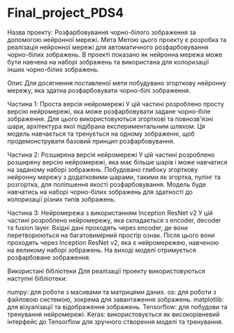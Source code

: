 # Final_project_PDS4

Назва проекту: Розфарбовування чорно-білого зображення за допомогою нейронної мережі.
Мета
Метою цього проекту є розробка та реалізація нейронної мережі для автоматичного розфарбовування чорно-білих зображень. В проекті показано як нейронна мережа може бути навчена на наборі зображень та використана для колоризації інших чорно-білих зображень.

Опис
Для досягнення поставленої мети побудувано згорткову нейронну мережу, яка здатна розфарбовувати чорно-білі зображення.

Частина 1: Проста версія нейромережі
У цій частині розроблено просту версію нейромережі, яка може розфарбовувати задане чорно-біле зображення. Для цього використовуються згорткові та повнозв'язні шари, архітектура якої підібрана експериментальним шляхом. Ця модель навчається та тренується на одному зображенні, щоб продемонструвати базовий принцип розфарбовування.

Частина 2: Розширена версія нейромережі
У цій частині розроблено розширену версію нейромережі, яка має більше шарів і може навчатися на заданому наборі зображень. Побудовано глибоку згорткову нейронну мережу з додатковими шарами, такими як згортка, пулінг та розгортка, для поліпшення якості розфарбовування. Модель буде навчатись на наборі чорно-білих зображень для здатності до колоризації різних типів зображень.

Частина 3: Нейромережа з використанням Inception ResNet v2
У цій частині розроблено нейромережу, яка складається з encoder, decoder та fusion layer. Вхідні дані проходять через encoder, де вони перетворюються на багатовимірний простір ознак. Після цього вони проходять через Inception ResNet v2, яка є нейромережею, навченою на великому наборі зображень. На виході моделі отримується розфарбоване зображення.

Використані бібліотеки
Для реалізації проекту використовуються наступні бібліотеки:

numpy: для роботи з масивами та матрицями даних.
os: для роботи з файловою системою, зокрема для завантаження зображень.
matplotlib: для візуалізації та відображення зображень.
Tensorflow: для побудови та тренування нейромережі.
Keras: використовується як високорівневий інтерфейс до Tensorflow для зручного створення моделі та тренування.






